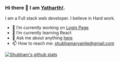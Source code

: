 ### Hi there 👋 I am [Yatharth!](https://yatharth1706.github.io).

I am a Full stack web developer. I believe in Hard work.

- 🔭 I’m currently working on [Login Page](https://github.com/yatharth1706/DevBlogs)
- 🌱 I’m currently learning React
- 💬 Ask me about anything [here](https://github.com/shubhamaryanite/shubhamaryanite/issues)
- 📫 How to reach me: shubhamaryanite@gmail.com


[![Shubham's github stats](https://github-readme-stats.vercel.app/api?username=shubhamaryanite&bg_color=30,e96443,904e95&title_color=fff&text_color=fff)](https://github.com/anuraghazra/github-readme-stats)


<!--
**shubhamaryanite/shubhamaryanite** is a ✨ _special_ ✨ repository because its `README.md` (this file) appears on your GitHub profile.

Here are some ideas to get you started:

- 🔭 I’m currently working on ...
- 🌱 I’m currently learning ...
- 👯 I’m looking to collaborate on ...
- 🤔 I’m looking for help with ...
- 💬 Ask me about ...
- 📫 How to reach me: ...
- 😄 Pronouns: ...
- ⚡ Fun fact: ...
-->
